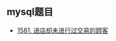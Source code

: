 
## mysql题目

* [1581. 进店却未进行过交易的顾客](https://leetcode.cn/problems/customer-who-visited-but-did-not-make-any-transactions/description/)